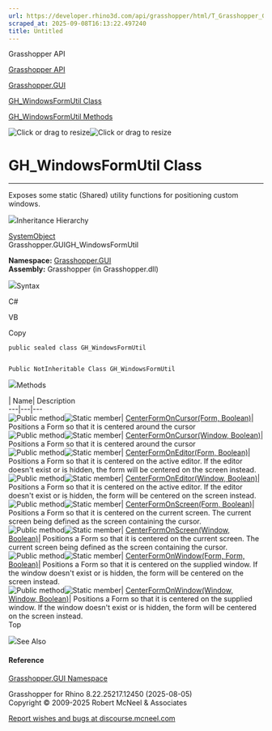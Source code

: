 ```yaml
---
url: https://developer.rhino3d.com/api/grasshopper/html/T_Grasshopper_GUI_GH_WindowsFormUtil.htm
scraped_at: 2025-09-08T16:13:22.497240
title: Untitled
---
```


Grasshopper API

[Grasshopper API](../html/723c01da-9986-4db2-8f53-6f3a7494df75.htm
"Grasshopper API")

[Grasshopper.GUI](../html/N_Grasshopper_GUI.htm "Grasshopper.GUI")

[GH_WindowsFormUtil Class](../html/T_Grasshopper_GUI_GH_WindowsFormUtil.htm
"GH_WindowsFormUtil Class")

[GH_WindowsFormUtil
Methods](../html/Methods_T_Grasshopper_GUI_GH_WindowsFormUtil.htm
"GH_WindowsFormUtil Methods")

![Click or drag to resize](../icons/TocOpen.gif)![Click or drag to
resize](../icons/TocClose.gif)

# GH_WindowsFormUtil Class  
  
---  
  
Exposes some static (Shared) utility functions for positioning custom windows.

![](../icons/SectionExpanded.png)Inheritance Hierarchy

[SystemObject](https://docs.microsoft.com/dotnet/api/system.object)  
Grasshopper.GUIGH_WindowsFormUtil  

**Namespace:** [Grasshopper.GUI](N_Grasshopper_GUI.htm)  
**Assembly:** Grasshopper (in Grasshopper.dll)

![](../icons/SectionExpanded.png)Syntax

C#

VB

Copy

    
    
    public sealed class GH_WindowsFormUtil
    
    
    Public NotInheritable Class GH_WindowsFormUtil

![](../icons/SectionExpanded.png)Methods

| Name| Description  
---|---|---  
![Public method](../icons/pubmethod.gif)![Static member](../icons/static.gif)|
[CenterFormOnCursor(Form,
Boolean)](M_Grasshopper_GUI_GH_WindowsFormUtil_CenterFormOnCursor_1.htm)|
Positions a Form so that it is centered around the cursor  
![Public method](../icons/pubmethod.gif)![Static member](../icons/static.gif)|
[CenterFormOnCursor(Window,
Boolean)](M_Grasshopper_GUI_GH_WindowsFormUtil_CenterFormOnCursor.htm)|
Positions a Form so that it is centered around the cursor  
![Public method](../icons/pubmethod.gif)![Static member](../icons/static.gif)|
[CenterFormOnEditor(Form,
Boolean)](M_Grasshopper_GUI_GH_WindowsFormUtil_CenterFormOnEditor_1.htm)|
Positions a Form so that it is centered on the active editor. If the editor
doesn't exist or is hidden, the form will be centered on the screen instead.  
![Public method](../icons/pubmethod.gif)![Static member](../icons/static.gif)|
[CenterFormOnEditor(Window,
Boolean)](M_Grasshopper_GUI_GH_WindowsFormUtil_CenterFormOnEditor.htm)|
Positions a Form so that it is centered on the active editor. If the editor
doesn't exist or is hidden, the form will be centered on the screen instead.  
![Public method](../icons/pubmethod.gif)![Static member](../icons/static.gif)|
[CenterFormOnScreen(Form,
Boolean)](M_Grasshopper_GUI_GH_WindowsFormUtil_CenterFormOnScreen_1.htm)|
Positions a Form so that it is centered on the current screen. The current
screen being defined as the screen containing the cursor.  
![Public method](../icons/pubmethod.gif)![Static member](../icons/static.gif)|
[CenterFormOnScreen(Window,
Boolean)](M_Grasshopper_GUI_GH_WindowsFormUtil_CenterFormOnScreen.htm)|
Positions a Form so that it is centered on the current screen. The current
screen being defined as the screen containing the cursor.  
![Public method](../icons/pubmethod.gif)![Static member](../icons/static.gif)|
[CenterFormOnWindow(Form, Form,
Boolean)](M_Grasshopper_GUI_GH_WindowsFormUtil_CenterFormOnWindow_1.htm)|
Positions a Form so that it is centered on the supplied window. If the window
doesn't exist or is hidden, the form will be centered on the screen instead.  
![Public method](../icons/pubmethod.gif)![Static member](../icons/static.gif)|
[CenterFormOnWindow(Window, Window,
Boolean)](M_Grasshopper_GUI_GH_WindowsFormUtil_CenterFormOnWindow.htm)|
Positions a Form so that it is centered on the supplied window. If the window
doesn't exist or is hidden, the form will be centered on the screen instead.  
Top

![](../icons/SectionExpanded.png)See Also

#### Reference

[Grasshopper.GUI Namespace](N_Grasshopper_GUI.htm)

Grasshopper for Rhino 8.22.25217.12450 (2025-08-05)  
Copyright © 2009-2025 Robert McNeel & Associates

[Report wishes and bugs at
discourse.mcneel.com](https://discourse.mcneel.com/c/grasshopper)

